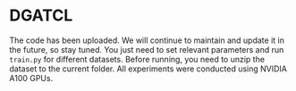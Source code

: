# DGATCL
The code has been uploaded. We will continue to maintain and update it in the future, so stay tuned. 
You just need to set relevant parameters and run `train.py` for different datasets. Before running, you need to unzip the dataset to the current folder. All experiments were conducted using NVIDIA A100 GPUs.

